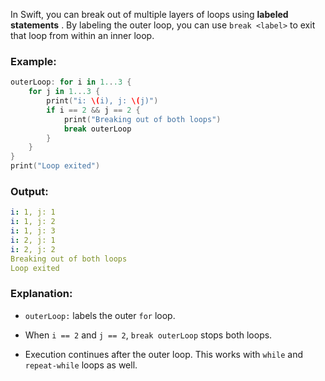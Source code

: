 In Swift, you can break out of multiple layers of loops using **labeled statements** . By labeling the outer loop, you can use `break <label>` to exit that loop from within an inner loop.
### Example: 


```swift
outerLoop: for i in 1...3 {
    for j in 1...3 {
        print("i: \(i), j: \(j)")
        if i == 2 && j == 2 {
            print("Breaking out of both loops")
            break outerLoop
        }
    }
}
print("Loop exited")
```

### Output: 


```yaml
i: 1, j: 1
i: 1, j: 2
i: 1, j: 3
i: 2, j: 1
i: 2, j: 2
Breaking out of both loops
Loop exited
```

### Explanation: 
 
- `outerLoop:` labels the outer `for` loop.
 
- When `i == 2` and `j == 2`, `break outerLoop` stops both loops.

- Execution continues after the outer loop.
This works with `while` and `repeat-while` loops as well.

